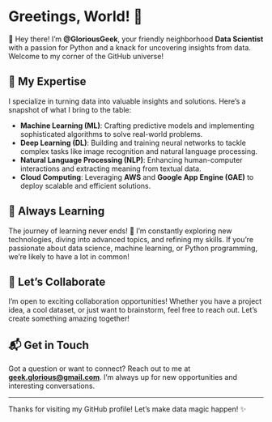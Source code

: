 # Greetings, World! 🌟

👋 Hey there! I’m **@GloriousGeek**, your friendly neighborhood **Data Scientist** with a passion for Python and a knack for uncovering insights from data. Welcome to my corner of the GitHub universe!

## 🚀 My Expertise

I specialize in turning data into valuable insights and solutions. Here’s a snapshot of what I bring to the table:

- **Machine Learning (ML)**: Crafting predictive models and implementing sophisticated algorithms to solve real-world problems.
- **Deep Learning (DL)**: Building and training neural networks to tackle complex tasks like image recognition and natural language processing.
- **Natural Language Processing (NLP)**: Enhancing human-computer interactions and extracting meaning from textual data.
- **Cloud Computing**: Leveraging **AWS** and **Google App Engine (GAE)** to deploy scalable and efficient solutions.

## 🌱 Always Learning

The journey of learning never ends! 🌟 I’m constantly exploring new technologies, diving into advanced topics, and refining my skills. If you’re passionate about data science, machine learning, or Python programming, we’re likely to have a lot in common!

## 🤝 Let’s Collaborate

I’m open to exciting collaboration opportunities! Whether you have a project idea, a cool dataset, or just want to brainstorm, feel free to reach out. Let’s create something amazing together!

## 📬 Get in Touch

Got a question or want to connect? Reach out to me at **[geek.glorious@gmail.com](mailto:geek.glorious@gmail.com)**. I’m always up for new opportunities and interesting conversations.

---

Thanks for visiting my GitHub profile! Let’s make data magic happen! ✨
